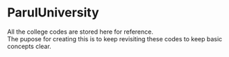 # ParulUniversity
All the college codes are stored here for reference. <br>
The pupose for creating this is to keep revisiting these codes to keep basic concepts clear.
